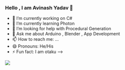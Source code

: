 ### Hello , I am Avinash Yadav 👋


- 🔭 I’m currently working on C#
- 🌱 I’m currently learning Photon
- 🤔 I’m looking for help with Procedural Generation 
- 💬 Ask me about  Arduino , Blender , App Development 
- 📫 How to reach me: ... 
- 😄 Pronouns: He/His
- ⚡ Fun fact: I am otaku
-->
<img src="https://github-readme-stats.vercel.app/api?username=Avin19&&show_icons=true&title_color=66ff33&icon_color=bb2ade&text_color=daf7dc&bg_color=191919">
